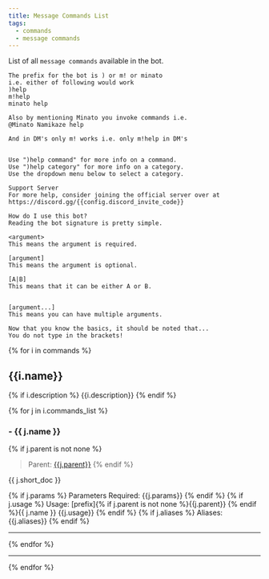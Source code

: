 ```yaml
---
title: Message Commands List
tags:
  - commands
  - message commands
---
```


<style>
    article{
        font-family: monospace;
        padding: 0 3px;
    }
</style>
List of all `message commands` available in the bot.

    The prefix for the bot is ) or m! or minato
    i.e. either of following would work
    )help
    m!help
    minato help
    
    Also by mentioning Minato you invoke commands i.e.
    @Minato Namikaze help

    And in DM's only m! works i.e. only m!help in DM's


    Use ")help command" for more info on a command.
    Use ")help category" for more info on a category.
    Use the dropdown menu below to select a category.

    Support Server
    For more help, consider joining the official server over at https://discord.gg/{{config.discord_invite_code}}
    
    How do I use this bot?
    Reading the bot signature is pretty simple.
    
    <argument>
    This means the argument is required.
    
    [argument]
    This means the argument is optional.
    
    [A|B]
    This means that it can be either A or B.
    

    [argument...]
    This means you can have multiple arguments.
    
    Now that you know the basics, it should be noted that...
    You do not type in the brackets!

{% for i in commands %}
## {{i.name}}
{% if i.description %}
{{i.description}}
{% endif %}

{% for j in i.commands_list %}
### - {{ j.name }}

{% if j.parent is not none %}
> Parent: [{{j.parent}}](#{{j.parent}})
{% endif %}

{{ j.short_doc }}

{% if j.params %}
    Parameters Required: {{j.params}}
{% endif %}
{% if j.usage %}
    Usage: [prefix]{% if j.parent is not none %}{{j.parent}} {% endif %}{{ j.name }} {{j.usage}}
{% endif %}
{% if j.aliases %}
    Aliases: {{j.aliases}}
{% endif %}

<hr/>
{% endfor %}

<hr/>
{% endfor %}



